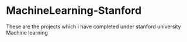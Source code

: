 # MachineLearning-Stanford
These are the projects which i have completed under stanford university Machine learning 
